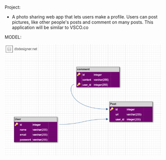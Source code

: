 Project:
- A photo sharing web app that lets users make a profile. Users can post pictures, like other people's posts and comment on many posts. This application will be similar to VSCO.co 

MODEL:


![alt text](./Screen%20Shot%202022-05-11%20at%2012.27.51%20PM.png)
